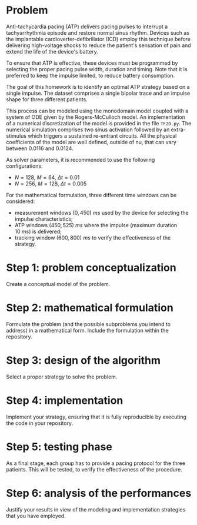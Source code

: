 # Problem

Anti-tachycardia pacing (ATP) delivers pacing pulses to interrupt a tachyarrhythmia episode and restore normal sinus rhythm. Devices such as the implantable cardioverter-defibrillator (ICD) employ this technique before delivering high-voltage shocks to reduce the patient's sensation of pain and extend the life of the device's battery.

To ensure that ATP is effective, these devices must be programmed by selecting the proper pacing pulse width, duration and timing. Note that it is preferred to keep the impulse limited, to reduce battery consumption.

The goal of this homework is to identify an optimal ATP strategy based on a single impulse.
The dataset comprises a single bipolar trace and an impulse shape for three different patients.

This process can be modeled using the monodomain model coupled with a system of ODE given by the Rogers-McCulloch model.
An implementation of a numerical discretization of the model is provided in the file `TF2D.py`.
The numerical simulation comprises two sinus activation followed by an extra-stimulus which triggers a sustained re-entrant circuits. All the physical coefficients of the model are well defined, outside of nu, that can vary between $`0.0116`$ and $`0.0124`$.

As solver parameters, it is recommended to use the following configurations:
 - $`N = 128`$, $`M = 64`$,  $`\Delta t=0.01`$
 - $`N = 256`$, $`M = 128`$,  $`\Delta t=0.005`$

For the mathematical formulation, three different time windows can be considered:
 - measurement windows $`(0,450)\ ms`$ used by the device for selecting the impulse characteristics;
 - ATP windows $`(450,525)\ ms`$ where the impulse (maximum duration $`10\ ms`$) is delivered;
 - tracking window $`(600,800)\ ms`$ to verify the effectiveness of the strategy.

# Step 1: problem conceptualization

Create a conceptual model of the problem.

# Step 2: mathematical formulation

Formulate the problem (and the possible subproblems you intend to address) in a mathematical form. Include the formulation within the repository.

# Step 3: design of the algorithm

Select a proper strategy to solve the problem.

# Step 4: implementation

Implement your strategy, ensuring that it is fully reproducible by executing the code in your repository.

# Step 5: testing phase

As a final stage, each group has to provide a pacing protocol for the three patients. This will be tested, to verify the effectiveness of the procedure.

# Step 6: analysis of the performances

Justify your results in view of the modeling and implementation strategies that you have employed.
